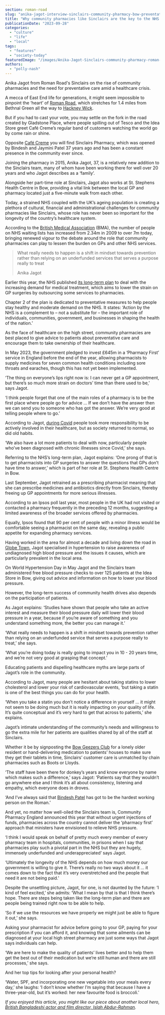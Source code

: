 ```yaml
---
section: roman-road
slug: "anika-jagot-interview-sinclairs-community-pharmacy-bow-preventative-care-nhs"
title: "Why community pharmacies like Sinclairs are the key to the NHS’s endurance"
publicationDate: "2023-09-28"
categories: 
  - "culture"
  - "life"
  - "local"
tags: 
  - "features"
  - "society-today"
featuredImage: "/images/Anika-Jagot-Sinclairs-community-pharmacy-roman-road-bow-3.jpg"
authors: 
  - "polly-nash"
---
```


Anika Jagot from Roman Road's Sinclairs on the rise of community pharmacies and the need for preventative care amid a healthcare crisis. 

A mecca of East End life for generations, it might seem impossible to pinpoint the ‘heart’ of [Roman Road](https://romanroadlondon.com/market-old-colour-photos-60s-70s-80s-90s/), which stretches for 1.4 miles from Bethnal Green all the way to [Hackney Wick](https://romanroadlondon.com/hackney-wick-area-guide/). 

But if you had to cast your vote, you may settle on the fork in the road created by Gladstone Place, where people spilling out of Tesco and the Idea Store greet Café Creme’s regular band of customers watching the world go by come rain or shine. 

Opposite [Café Creme](https://romanroadlondon.com/greasy-spoon-cafes-hackney-wick-fish-island-globe-town/) you will find Sinclairs Pharmacy, which was opened by Bindesh and Jaymini Patel 37 years ago and has been a constant presence in the community ever since. 

Joining the pharmacy in 2015, Anika Jagot, 37, is a relatively new addition to the Sinclairs team, many of whom have been working there for well over 20 years and who Jagot describes as a ‘family’. 

Alongside her part-time role at Sinclairs, Jagot also works at St. Stephens Health Centre in Bow, providing a vital link between the local GP and pharmacy located just a five-minute walk from each other.

Today, a strained NHS coupled with the UK’s ageing population is creating a plethora of cultural, financial and administrational challenges for community pharmacies like Sinclairs, whose role has never been so important for the longevity of the country’s healthcare system.

According to the [British Medical Association](https://www.bma.org.uk/advice-and-support/nhs-delivery-and-workforce/pressures/nhs-backlog-data-analysis) (BMA), the number of people on NHS waiting lists has increased from 2.34m in 2009 to over 7m today, bringing renewed vigour to the debate around the role that community pharmacies can play to lessen the burden on GPs and other NHS services. 

> What really needs to happen is a shift in mindset towards prevention rather than relying on an underfunded services that serves a purpose really to treat
> 
> Anika Jagot

Earlier this year, the NHS published [its long-term plan](https://www.longtermplan.nhs.uk/online-version/overview-and-summary/) to deal with the increasing demand for medical treatment, which aims to lower the strain on GP surgeries by outsourcing some services to pharmacies. 

Chapter 2 of the plan is dedicated to preventative measures to help people stay healthy and moderate demand on the NHS. It states: ‘Action by the NHS is a complement to – not a substitute for – the important role of individuals, communities, government, and businesses in shaping the health of the nation.’

As the face of healthcare on the high street, community pharmacies are best placed to give advice to patients about preventative care and encourage them to take ownership of their healthcare.

In May 2023, the government pledged to invest £645m in a ‘Pharmacy First’ service in England before the end of the year, allowing pharmacists to supply medicines for seven common health conditions including sore throats and earaches, though this has not yet been implemented. 

‘The thing on everyone’s lips right now is: I can never get a GP appointment, but there’s so much more strain on doctors’ time than there used to be,’ says Jagot.  

‘I think people forget that one of the main roles of a pharmacy is to be the first place where people go for advice … If we don’t have the answer then we can send you to someone who has got the answer. We’re very good at telling people where to go.’

According to Jagot, [during Covid](https://romanroadlondon.com/pulling-together-lockdown-coronavirus-photo-essay-jamie-sinclair/) people took more responsibility to be actively involved in their healthcare, but as society returned to normal, so did old habits.  

‘We also have a lot more patients to deal with now, particularly people who’ve been diagnosed with chronic illnesses since Covid,’ she says. 

Referring to the NHS’s long-term plan, Jagot explains: ‘One prong of that is to get pharmacists into GP surgeries to answer the questions that GPs don’t have time to answer,’ which is part of her role at St. Stephens Health Centre in Bow.  

Last September, Jagot retrained as a prescribing pharmacist meaning that she can prescribe medicines and antibiotics directly from Sinclairs, thereby freeing up GP appointments for more serious illnesses. 

According to an Ipsos poll last year, most people in the UK had not visited or contacted a pharmacy frequently in the preceding 12 months, suggesting a limited awareness of the broader services offered by pharmacies. 

Equally, Ipsos found that 90 per cent of people with a minor illness would be comfortable seeing a pharmacist on the same day, revealing a public appetite for expanding pharmacy services. 

Having worked in the area for almost a decade and living down the road in [Globe Town](https://romanroadlondon.com/mandala-cafe-opens-london-buddhist-centre-globe-town/), Jagot specialised in hypertension to raise awareness of undiagnosed high blood pressure and the issues it causes, which are particularly prevalent in the local area. 

On World Hypertension Day in May Jagot and the Sinclairs team administered free blood pressure checks to over 125 patients at the Idea Store in Bow, giving out advice and information on how to lower your blood pressure.

However, the long-term success of community health drives also depends on the participation of patients. 

As Jagot explains: ‘Studies have shown that people who take an active interest and measure their blood pressure daily will lower their blood pressure in a year, because if you’re aware of something and you understand something more, the better you can manage it.’

‘What really needs to happen is a shift in mindset towards prevention rather than relying on an underfunded service that serves a purpose really to treat,’ she says. 

‘What you’re doing today is really going to impact you in 10 - 20 years time, and we’re not very good at grasping that concept.’

Educating patients and dispelling healthcare myths are large parts of Jagot’s role in the community. 

According to Jagot, many people are hesitant about taking statins to lower cholesterol and lower your risk of cardiovascular events, ‘but taking a statin is one of the best things you can do for your health.

‘When you take a statin you don’t notice a difference in yourself … it might not seem to be doing much but it is really impacting on your quality of life. It’s quite conceptual and it’s very hard to get that across to patients,’ she explains. 

Jagot’s intimate understanding of the community’s needs and willingness to go the extra mile for her patients are qualities shared by all of the staff at Sinclairs. 

Whether it be by signposting the [Bow Geezers Club](https://romanroadlondon.com/ray-gipson-bows-top-top-geezer/) for a lonely older resident or hand-delivering medication to patients’ houses to make sure they get their tablets in time, Sinclairs’ customer care is unmatched by chain pharmacies such as Boots or Lloyds. 

‘The staff have been there for donkey’s years and know everyone by name which makes such a difference,’ says Jagot: ‘Patients say that they wouldn’t go anywhere else and I think it’s all about consistency, listening and empathy, which everyone does in droves.

‘And I’ve always said that [Bindesh Patel](https://romanroadlondon.com/massingham-chemist-sinclairs-pharmacy-covid-19/) has got to be the hardest working person on the Roman.’ 

And yet, no matter how well-oiled the Sinclairs team is, Community Pharmacy England announced this year that without urgent injections of funds, pharmacies across the country cannot deliver the ‘pharmacy first’ approach that ministers have envisioned to relieve NHS pressure. 

‘I think I would speak on behalf of pretty much every member of every pharmacy team in hospitals, communities, in prisons when I say that pharmacies play such a pivotal part in the NHS but they are hugely, immensely underfunded and underappreciated’ says Jagot. 

‘Ultimately the longevity of the NHS depends on how much money our government is willing to give it. There’s really no two ways about it … it comes down to the fact that it’s very overstretched and the people that need it are not being paid.’

Despite the unsettling picture, Jagot, for one, is not daunted by the future: ‘I kind of feel excited,’ she admits: ‘What I mean by that is that I think there’s hope. There are steps being taken like the long-term plan and there are people being trained right now to be able to help.

‘So if we use the resources we have properly we might just be able to figure it out,’ she says.

Asking your pharmacist for advice before going to your GP, paying for your prescription if you can afford it, and knowing that some ailments can be diagnosed at your local high street pharmacy are just some ways that Jagot says individuals can help. 

‘We are here to make the quality of patients’ lives better and to help them get the best out of their medication but we’re still human and there are still processes,’ she says. 

And her top tips for looking after your personal health? 

‘Water, SPF, and incorporating one new vegetable into your meals every day,’ she laughs: ‘I don’t know whether I’m saying that because I have a three-year-old, but it’s worked: her new favourite food is broccoli.’

_If you enjoyed this article, you might like our piece about another local hero,_ [_British Bangladeshi actor and film director, Islah Abdur-Rahman_](https://romanroadlondon.com/film-director-islah-abdur-rahman-interview-if-only-tower-hamlets/)_._


